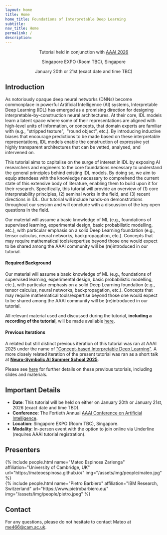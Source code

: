```yaml
---
layout: home
title: Home
home_title: Foundations of Interpretable Deep Learning
subtitle:
nav_title: Home
permalink: /
description:
---
```


<div style="margin: auto; text-align: center;">
  Tutorial held in conjunction with <a href="https://aaai.org/conference/aaai/aaai-26/">AAAI 2026</a><br>

  Singapore EXPO (Room TBC), Singapore<br>

  January 20th or 21st (exact date and time TBC)<br>

</div>

## Introduction

As notoriously opaque deep neural networks (DNNs) become commonplace in powerful Artificial Intelligence (AI) systems, Interpretable Deep Learning (IDL) has emerged as a promising direction for designing interpretable-by-construction neural architectures. At their core, IDL models learn a latent space where some of their representations are aligned with high-level units of information, or concepts, that domain experts are familiar with (e.g., "stripped texture",  "round object", etc.). By introducing inductive biases that encourage predictions to be made based on these interpretable representations, IDL models enable the construction of expressive yet highly transparent architectures that can be vetted, analysed, and intervened on.

This tutorial aims to capitalise on the surge of interest in IDL by exposing AI researchers and engineers to the core foundations necessary to understand the general principles behind existing IDL models. By doing so, we aim to equip attendees with the knowledge necessary to comprehend the current state of this extensive body of literature, enabling them to build upon it for their research. Specifically, this tutorial will provide an overview of (1) core interpretability principles, (2) seminal works in the field, and (3) recent directions in IDL. Our tutorial will include hands-on demonstrations throughout our session and will conclude with a discussion of the key open questions in the field.

Our material will assume a basic knowledge of ML (e.g., foundations of supervised learning, experimental design, basic probabilistic modelling, etc.), with particular emphasis on a solid Deep Learning foundation (e.g., tensor calculus, neural networks, backpropagation, etc.). Concepts that may require mathematical tools/expertise beyond those one would expect to be shared among the AAAI community will be (re)introduced in our tutorial.

#### Required Background

Our material will assume a basic knowledge of ML (e.g., foundations of supervised learning, experimental design, basic probabilistic modelling, etc.), with particular emphasis on a solid Deep Learning foundation (e.g., tensor calculus, neural networks, backpropagation, etc.). Concepts that may require mathematical tools/expertise beyond those one would expect to be shared among the AAAI community will be (re)introduced in our tutorial.

All relevant material used and discussed during the tutorial, **including a recording of the tutorial**, will be made available [here](/tutorial).

#### Previous Iterations

A related but still distinct previous iteration of this tutorial was ran at AAAI 2025 under the name of ["Concept-based Interpretable Deep Learning"](https://conceptlearning.github.io/tutorial/). A more closely related iteration of the present tutorial was ran
as a short talk at [**Neuro-Symbolic AI Summer School 2025**](https://lu.ma/pqzv80yd).

Please see [here](https://conceptlearning.github.io/tutorial/) for further details on these previous tutorials, including slides and materials.


## Important Details


- **Date**: This tutorial will be held on either on January 20th or January 21st, 2026 (exact date and time TBD).
- **Conference**: The Fortieth Annual [AAAI Conference on Artificial Intelligence](https://aaai.org/conference/aaai/aaai-26/).
- **Location**: Singapore EXPO (Room TBC), Singapore.
- **Modality**: In-person event with the option to join online via Underline (requires AAAI tutorial registration).


## Presenters
  <div class="row projects pt-1 pb-1" style="justify-content: center;">
      <div class="col-sm-4">
          {% include people.html name="Mateo Espinosa Zarlenga" affiliation="University of Cambridge, UK" url="https://mateoespinosa.github.io/" img="/assets/img/people/mateo.jpg" %}
      </div>
      <div class="col-sm-4">
        {% include people.html name="Pietro Barbiero" affiliation="IBM Research, Switzerland" url="https://www.pietrobarbiero.eu/" img="/assets/img/people/pietro.jpeg" %}
      </div>
  </div>


## Contact

For any questions, please do not hesitate to contact Mateo at
[me466@cam.ac.uk](mailto:me466@cam.ac.uk).
